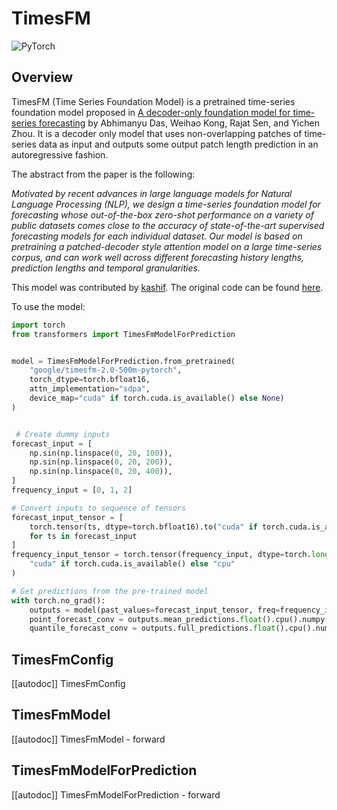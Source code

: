 <!--Copyright 2025 The HuggingFace Team. All rights reserved.

Licensed under the Apache License, Version 2.0 (the "License"); you may not use this file except in compliance with
the License. You may obtain a copy of the License at

http://www.apache.org/licenses/LICENSE-2.0

Unless required by applicable law or agreed to in writing, software distributed under the License is distributed on
an "AS IS" BASIS, WITHOUT WARRANTIES OR CONDITIONS OF ANY KIND, either express or implied. See the License for the
specific language governing permissions and limitations under the License.

⚠️ Note that this file is in Markdown but contain specific syntax for our doc-builder (similar to MDX) that may not be
rendered properly in your Markdown viewer.

-->

# TimesFM

<div class="flex flex-wrap space-x-1">
<img alt="PyTorch" src="https://img.shields.io/badge/PyTorch-DE3412?style=flat&logo=pytorch&logoColor=white">
</div>

## Overview

TimesFM (Time Series Foundation Model) is a pretrained time-series foundation model proposed in [A decoder-only foundation model for time-series forecasting](https://huggingface.co/papers/2310.10688) by Abhimanyu Das, Weihao Kong, Rajat Sen, and  Yichen Zhou. It is a decoder only model that uses non-overlapping patches of time-series data as input and outputs some output patch length prediction in an autoregressive fashion.


The abstract from the paper is the following:

*Motivated by recent advances in large language models for Natural Language Processing (NLP), we design a time-series foundation model for forecasting whose out-of-the-box zero-shot performance on a variety of public datasets comes close to the accuracy of state-of-the-art supervised forecasting models for each individual dataset. Our model is based on pretraining a patched-decoder style attention model on a large time-series corpus, and can work well across different forecasting history lengths, prediction lengths and temporal granularities.*


This model was contributed by [kashif](https://huggingface.co/kashif).
The original code can be found [here](https://github.com/google-research/timesfm).


To use the model:

```python
import torch
from transformers import TimesFmModelForPrediction


model = TimesFmModelForPrediction.from_pretrained(
    "google/timesfm-2.0-500m-pytorch",
    torch_dtype=torch.bfloat16,
    attn_implementation="sdpa",
    device_map="cuda" if torch.cuda.is_available() else None)
)


 # Create dummy inputs
forecast_input = [
    np.sin(np.linspace(0, 20, 100)),
    np.sin(np.linspace(0, 20, 200)),
    np.sin(np.linspace(0, 20, 400)),
]
frequency_input = [0, 1, 2]

# Convert inputs to sequence of tensors
forecast_input_tensor = [
    torch.tensor(ts, dtype=torch.bfloat16).to("cuda" if torch.cuda.is_available() else "cpu")
    for ts in forecast_input
]
frequency_input_tensor = torch.tensor(frequency_input, dtype=torch.long).to(
    "cuda" if torch.cuda.is_available() else "cpu"
)

# Get predictions from the pre-trained model
with torch.no_grad():
    outputs = model(past_values=forecast_input_tensor, freq=frequency_input_tensor, return_dict=True)
    point_forecast_conv = outputs.mean_predictions.float().cpu().numpy()
    quantile_forecast_conv = outputs.full_predictions.float().cpu().numpy()
```

## TimesFmConfig

[[autodoc]] TimesFmConfig

## TimesFmModel

[[autodoc]] TimesFmModel
    - forward

## TimesFmModelForPrediction

[[autodoc]] TimesFmModelForPrediction
    - forward

